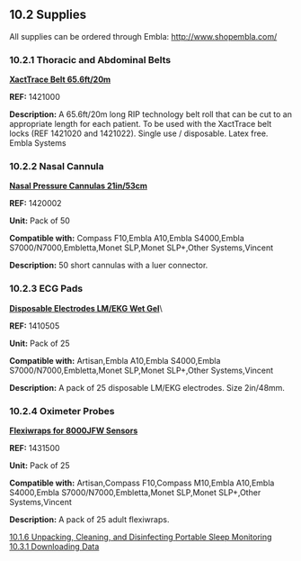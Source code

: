 ## 10.2 Supplies

All supplies can be ordered through Embla: http://www.shopembla.com/


### 10.2.1 Thoracic and Abdominal Belts

**<u>XactTrace Belt 65.6ft/20m</u>**

**REF:** 1421000

**Description:** A 65.6ft/20m long RIP technology belt roll that can be cut to an appropriate length for each patient. To be used with the XactTrace belt locks (REF 1421020 and 1421022). Single use / disposable. Latex free. Embla Systems

### 10.2.2 Nasal Cannula

**<u>Nasal Pressure Cannulas 21in/53cm</u>**

**REF:** 1420002

**Unit:** Pack of 50

**Compatible with:** Compass F10,Embla A10,Embla S4000,Embla S7000/N7000,Embletta,Monet SLP,Monet SLP+,Other Systems,Vincent

**Description:** 50 short cannulas with a luer connector.

### 10.2.3 ECG Pads

**<u>Disposable Electrodes LM/EKG Wet Gel</u>**\

**REF:** 1410505

**Unit:** Pack of 25

**Compatible with:** Artisan,Embla A10,Embla S4000,Embla S7000/N7000,Embletta,Monet SLP,Monet SLP+,Other Systems,Vincent

**Description:** A pack of 25 disposable LM/EKG electrodes. Size 2in/48mm.


### 10.2.4 Oximeter Probes

**<u>Flexiwraps for 8000JFW Sensors</u>**

**REF:** 1431500

**Unit:** Pack of 25

**Compatible with:**  Artisan,Compass F10,Compass M10,Embla A10,Embla S4000,Embla S7000/N7000,Embletta,Monet SLP,Monet SLP+,Other Systems,Vincent

**Description:** A pack of 25 adult flexiwraps.


<div class="center">
<div class="btn-group">
  <a href=":pages_path:/manuals/portable-sleep-monitoring/10-01-06-unpack-clean-disinfect.md" class="btn btn-default">
    <span class="glyphicon glyphicon-chevron-left"></span>
    10.1.6 Unpacking, Cleaning, and Disinfecting
  </a>

  <a href=":pages_path:/manuals/portable-sleep-monitoring" class="btn btn-default">
    <span class="glyphicon glyphicon-chevron-up"></span>
    Portable Sleep Monitoring
  </a>

  <a href=":pages_path:/manuals/portable-sleep-monitoring/10-03-01-download-data.md" class="btn btn-success">
    10.3.1 Downloading Data
    <span class="glyphicon glyphicon-chevron-right"></span>
  </a>
</div>
</div>
